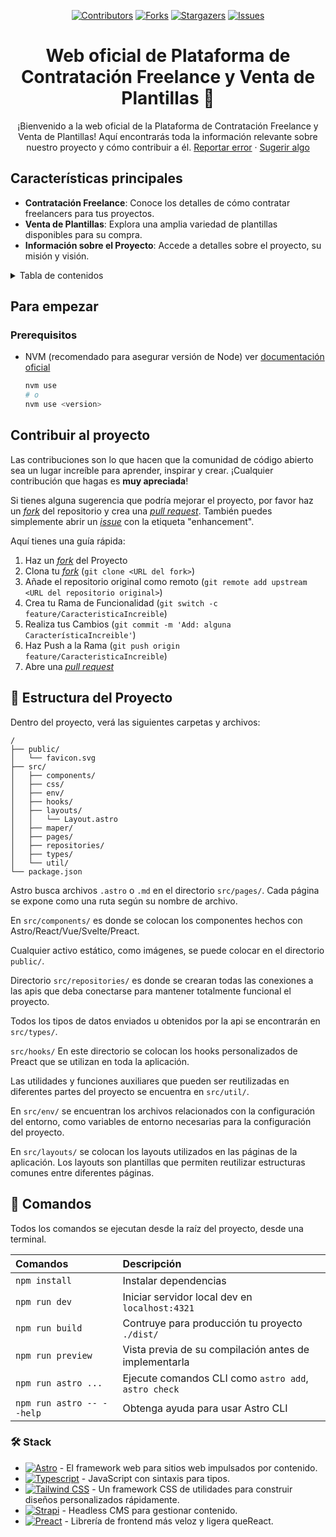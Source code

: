 <a name="readme-top"></a>

<div align="center">

[![Contributors][contributors-shield]][contributors-url]
[![Forks][forks-shield]][forks-url]
[![Stargazers][stars-shield]][stars-url]
[![Issues][issues-shield]][issues-url]

# Web oficial de Plataforma de Contratación Freelance y Venta de Plantillas 🌟

¡Bienvenido a la web oficial de la Plataforma de Contratación Freelance y Venta de Plantillas! Aquí encontrarás toda la información relevante sobre nuestro proyecto y cómo contribuir a él.
[Reportar error](https://github.com/alejandrojosue/TiendaPlantillas-frontend/issues) · [Sugerir algo](https://github.com/alejandrojosue/TiendaPlantillas-frontend/issues)
</div>


## Características principales

- **Contratación Freelance**: Conoce los detalles de cómo contratar freelancers para tus proyectos.
- **Venta de Plantillas**: Explora una amplia variedad de plantillas disponibles para su compra.
- **Información sobre el Proyecto**: Accede a detalles sobre el proyecto, su misión y visión.

<details>
<summary>Tabla de contenidos</summary>

- [Web oficial de Plataforma de Contratación Freelance y Venta de Plantillas 🌟](#web-oficial-de-plataforma-de-contratación-freelance-y-venta-de-plantillas-)
  - [Características principales](#características-principales)
  - [Para empezar](#para-empezar)
    - [Prerequisitos](#prerequisitos)
  - [🧞 Comandos](#-comandos)
    - [🛠️ Stack](#️-stack)

</details>

## Para empezar

### Prerequisitos

- NVM (recomendado para asegurar versión de Node) ver [documentación oficial](https://github.com/nvm-sh/nvm?tab=readme-ov-file#installing-and-updating)

  ```sh
  nvm use
  # o
  nvm use <version>

## Contribuir al proyecto

Las contribuciones son lo que hacen que la comunidad de código abierto sea un lugar increíble para aprender, inspirar y crear. ¡Cualquier contribución que hagas es **muy apreciada**!

Si tienes alguna sugerencia que podría mejorar el proyecto, por favor haz un [_fork_](https://github.com/alejandrojosue/TiendaPlantillas-frontend/fork) del repositorio y crea una [_pull request_](https://github.com/alejandrojosue/TiendaPlantillas-frontend/pulls). También puedes simplemente abrir un [_issue_](https://github.com/alejandrojosue/TiendaPlantillas-frontend/issues) con la etiqueta "enhancement".

Aquí tienes una guía rápida:

1. Haz un [_fork_](https://github.com/alejandrojosue/TiendaPlantillas-frontend/fork) del Proyecto
2. Clona tu [_fork_](https://github.com/alejandrojosue/TiendaPlantillas-frontend/fork) (`git clone <URL del fork>`)
3. Añade el repositorio original como remoto (`git remote add upstream <URL del repositorio original>`)
4. Crea tu Rama de Funcionalidad (`git switch -c feature/CaracteristicaIncreible`)
5. Realiza tus Cambios (`git commit -m 'Add: alguna CaracterísticaIncreible'`)
6. Haz Push a la Rama (`git push origin feature/CaracteristicaIncreible`)
7. Abre una [_pull request_](https://github.com/alejandrojosue/TiendaPlantillas-frontend/pulls)

## 🚀 Estructura del Proyecto

Dentro del proyecto, verá las siguientes carpetas y archivos:

```text
/
├── public/
│   └── favicon.svg
├── src/
│   ├── components/
│   ├── css/
│   ├── env/
│   ├── hooks/
│   ├── layouts/
│   │   └── Layout.astro
│   ├── maper/
│   ├── pages/
│   ├── repositories/
│   ├── types/
│   └── util/
└── package.json
```


Astro busca archivos `.astro` o `.md` en el directorio `src/pages/`. Cada página se expone como una ruta según su nombre de archivo.

En `src/components/` es donde se colocan los componentes hechos con Astro/React/Vue/Svelte/Preact.

Cualquier activo estático, como imágenes, se puede colocar en el directorio `public/`.

Directorio `src/repositories/` es donde se crearan todas las conexiones a las apis que deba conectarse para mantener totalmente funcional el proyecto.

Todos los tipos de datos enviados u obtenidos por la api se encontrarán en `src/types/`.

`src/hooks/` En este directorio se colocan los hooks personalizados de Preact que se utilizan en toda la aplicación.

Las utilidades y funciones auxiliares que pueden ser reutilizadas en diferentes partes del proyecto se encuentra en `src/util/`.

En `src/env/` se encuentran los archivos relacionados con la configuración del entorno, como variables de entorno necesarias para la configuración del proyecto.

En `src/layouts/` se colocan los layouts utilizados en las páginas de la aplicación. Los layouts son plantillas que permiten reutilizar estructuras comunes entre diferentes páginas.

## 🧞 Comandos

Todos los comandos se ejecutan desde la raíz del proyecto, desde una terminal.

| Comandos                  | Descripción                                           |
| :------------------------ | :---------------------------------------------------- |
| `npm install`             | Instalar dependencias                                 |
| `npm run dev`             | Iniciar servidor local dev en `localhost:4321`        |
| `npm run build`           | Contruye para producción tu proyecto `./dist/`        |
| `npm run preview`         | Vista previa de su compilación antes de implementarla |
| `npm run astro ...`       | Ejecute comandos CLI como `astro add`, `astro check`  |
| `npm run astro -- --help` | Obtenga ayuda para usar Astro CLI                     |

### 🛠️ Stack

- [![Astro][astro-badge]][astro-url] - El framework web para sitios web impulsados por contenido.
- [![Typescript][typescript-badge]][typescript-url] - JavaScript con sintaxis para tipos.
- [![Tailwind CSS][tailwind-badge]][tailwind-url] - Un framework CSS de utilidades para construir diseños personalizados rápidamente.
- [![Strapi][strapi-badge]][strapi-url] - Headless CMS para gestionar contenido.
- [![Preact][preact-badge]][preact-url] - Librería de frontend más veloz y ligera queReact.
  
[astro-url]: https://astro.build/
[typescript-url]: https://www.typescriptlang.org/
[tailwind-url]: https://tailwindcss.com/
[strapi-url]: https://github.com/strapi/strapi
[preact-url]: https://preactjs.com/

[astro-badge]: https://img.shields.io/badge/Astro-fff?style=for-the-badge&logo=astro&logoColor=bd303a&color=352563
[typescript-badge]: https://img.shields.io/badge/Typescript-007ACC?style=for-the-badge&logo=typescript&logoColor=white&color=blue
[tailwind-badge]: https://img.shields.io/badge/Tailwind-ffffff?style=for-the-badge&logo=tailwindcss&logoColor=38bdf8
[animations-badge]: https://img.shields.io/badge/@alejandrojosue/tailwind-animations-ff69b4?style=for-the-badge&logo=node.js&logoColor=white&color=blue
[strapi-badge]: https://img.shields.io/badge/Strapi-000000?style=for-the-badge&logo=strapi&logoColor=2e7df7&color=black
[preact-badge]: https://img.shields.io/badge/preact-bage?style=for-the-badge&logo=preact&logoColor=white&color=673ab8

[contributors-url]: https://github.com/alejandrojosue/TiendaPlantillas-frontend/graphs/contributors
[contributors-shield]: https://img.shields.io/github/contributors/alejandrojosue/TiendaPlantillas-frontend.svg?style=for-the-badge
[forks-shield]: https://img.shields.io/github/forks/alejandrojosue/TiendaPlantillas-frontend.svg?style=for-the-badge
[forks-url]: https://github.com/alejandrojosue/TiendaPlantillas-frontend/network/members
[stars-shield]: https://img.shields.io/github/stars/alejandrojosue/TiendaPlantillas-frontend.svg?style=for-the-badge
[stars-url]: https://github.com/alejandrojosue/TiendaPlantillas-frontend/stargazers
[issues-shield]: https://img.shields.io/github/issues/alejandrojosue/TiendaPlantillas-frontend.svg?style=for-the-badge
[issues-url]: https://github.com/alejandrojosue/TiendaPlantillas-frontend/issues